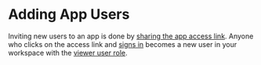 # Adding App Users

Inviting new users to an app is done by [sharing the app access link](../editing-apps/publish-and-share/sharing-and-access-controls.md#access-links). Anyone who clicks on the access link and [signs in](../viewing-apps/signing-in.md) becomes a new user in your workspace with the [viewer user role](user-management-and-roles.md#viewer).  

